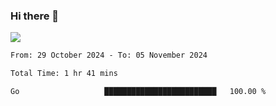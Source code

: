 ### Hi there 👋️

![](https://komarev.com/ghpvc/?username=Loner1024)

<!--START_SECTION:waka-->

```txt
From: 29 October 2024 - To: 05 November 2024

Total Time: 1 hr 41 mins

Go                   █████████████████████████   100.00 %
```

<!--END_SECTION:waka-->



